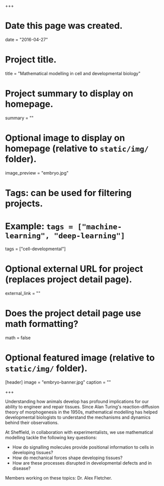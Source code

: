 +++
# Date this page was created.
date = "2016-04-27"

# Project title.
title = "Mathematical modelling in cell and developmental biology"

# Project summary to display on homepage.
summary = ""

# Optional image to display on homepage (relative to `static/img/` folder).
image_preview = "embryo.jpg"

# Tags: can be used for filtering projects.
# Example: `tags = ["machine-learning", "deep-learning"]`
tags = ["cell-developmental"]

# Optional external URL for project (replaces project detail page).
external_link = ""

# Does the project detail page use math formatting?
math = false

# Optional featured image (relative to `static/img/` folder).
[header]
image = "embryo-banner.jpg"
caption = ""

+++

Understanding how animals develop has profound implications for our ability to engineer and repair tissues. Since Alan Turing's reaction-diffusion theory of morphogenesis in the 1950s, mathematical modelling has helped developmental biologists to understand the mechanisms and dynamics behind their observations. 

At Sheffield, in collaboration with experimentalists, we use mathematical modelling tackle the following key questions:

* How do signalling molecules provide positional information to cells in developing tissues? 
* How do mechanical forces shape developing tissues?
* How are these processes disrupted in developmental defects and in disease?

Members working on these topics: Dr. Alex Fletcher.
